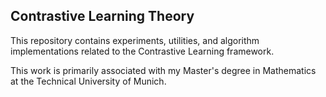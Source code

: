 ## Contrastive Learning Theory

This repository contains experiments, utilities, and algorithm implementations related to the Contrastive Learning framework.

This work is primarily associated with my Master's degree in Mathematics at the Technical University of Munich.
